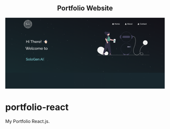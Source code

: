<h2 align="center">
  Portfolio Website <br/>
  <a href="https://awais-site.vercel.app/" target="_blank"></a>
</h2>

![Image](/public/home.png)

# portfolio-react
My Portfolio React.js.
